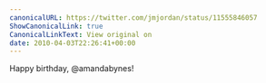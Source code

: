 ```yaml
---
canonicalURL: https://twitter.com/jmjordan/status/11555846057
ShowCanonicalLink: true
CanonicalLinkText: View original on
date: 2010-04-03T22:26:41+00:00
---
```

Happy birthday, @amandabynes!